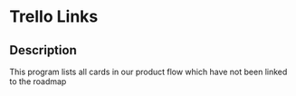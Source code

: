 # Trello Links

## Description

This program lists all cards in our product flow 
which have not been linked to the roadmap 
